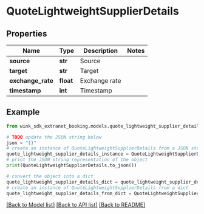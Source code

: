 # QuoteLightweightSupplierDetails


## Properties

Name | Type | Description | Notes
------------ | ------------- | ------------- | -------------
**source** | **str** | Source | 
**target** | **str** | Target | 
**exchange_rate** | **float** | Exchange rate | 
**timestamp** | **int** | Timestamp | 

## Example

```python
from wink_sdk_extranet_booking.models.quote_lightweight_supplier_details import QuoteLightweightSupplierDetails

# TODO update the JSON string below
json = "{}"
# create an instance of QuoteLightweightSupplierDetails from a JSON string
quote_lightweight_supplier_details_instance = QuoteLightweightSupplierDetails.from_json(json)
# print the JSON string representation of the object
print(QuoteLightweightSupplierDetails.to_json())

# convert the object into a dict
quote_lightweight_supplier_details_dict = quote_lightweight_supplier_details_instance.to_dict()
# create an instance of QuoteLightweightSupplierDetails from a dict
quote_lightweight_supplier_details_from_dict = QuoteLightweightSupplierDetails.from_dict(quote_lightweight_supplier_details_dict)
```
[[Back to Model list]](../README.md#documentation-for-models) [[Back to API list]](../README.md#documentation-for-api-endpoints) [[Back to README]](../README.md)


